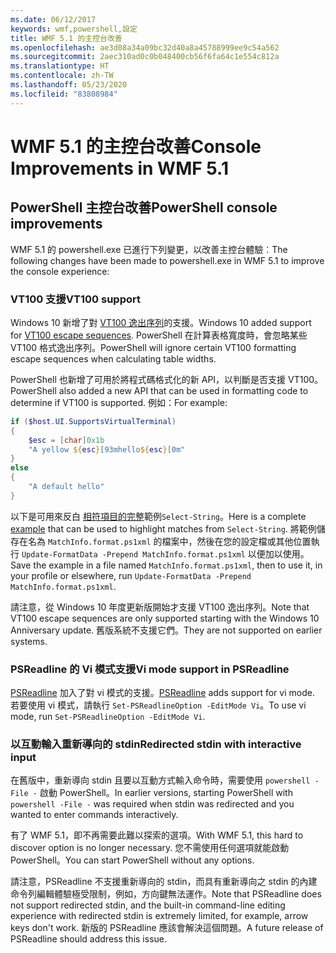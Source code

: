```yaml
---
ms.date: 06/12/2017
keywords: wmf,powershell,設定
title: WMF 5.1 的主控台改善
ms.openlocfilehash: ae3d08a34a09bc32d40a8a45788999ee9c54a562
ms.sourcegitcommit: 2aec310ad0c0b048400cb56f6fa64c1e554c812a
ms.translationtype: HT
ms.contentlocale: zh-TW
ms.lasthandoff: 05/23/2020
ms.locfileid: "83808984"
---
```

# <a name="console-improvements-in-wmf-51"></a><span data-ttu-id="9dc2b-103">WMF 5.1 的主控台改善</span><span class="sxs-lookup"><span data-stu-id="9dc2b-103">Console Improvements in WMF 5.1</span></span>

## <a name="powershell-console-improvements"></a><span data-ttu-id="9dc2b-104">PowerShell 主控台改善</span><span class="sxs-lookup"><span data-stu-id="9dc2b-104">PowerShell console improvements</span></span>

<span data-ttu-id="9dc2b-105">WMF 5.1 的 powershell.exe 已進行下列變更，以改善主控台體驗︰</span><span class="sxs-lookup"><span data-stu-id="9dc2b-105">The following changes have been made to powershell.exe in WMF 5.1 to improve the console experience:</span></span>

### <a name="vt100-support"></a><span data-ttu-id="9dc2b-106">VT100 支援</span><span class="sxs-lookup"><span data-stu-id="9dc2b-106">VT100 support</span></span>

<span data-ttu-id="9dc2b-107">Windows 10 新增了對 [VT100 逸出序列](/windows/console/console-virtual-terminal-sequences)的支援。</span><span class="sxs-lookup"><span data-stu-id="9dc2b-107">Windows 10 added support for [VT100 escape sequences](/windows/console/console-virtual-terminal-sequences).</span></span>
<span data-ttu-id="9dc2b-108">PowerShell 在計算表格寬度時，會忽略某些 VT100 格式逸出序列。</span><span class="sxs-lookup"><span data-stu-id="9dc2b-108">PowerShell will ignore certain VT100 formatting escape sequences when calculating table widths.</span></span>

<span data-ttu-id="9dc2b-109">PowerShell 也新增了可用於將程式碼格式化的新 API，以判斷是否支援 VT100。</span><span class="sxs-lookup"><span data-stu-id="9dc2b-109">PowerShell also added a new API that can be used in formatting code to determine if VT100 is supported.</span></span> <span data-ttu-id="9dc2b-110">例如：</span><span class="sxs-lookup"><span data-stu-id="9dc2b-110">For example:</span></span>

```powershell
if ($host.UI.SupportsVirtualTerminal)
{
    $esc = [char]0x1b
    "A yellow ${esc}[93mhello${esc}[0m"
}
else
{
    "A default hello"
}
```

<span data-ttu-id="9dc2b-111">以下是可用來反白 [ 相符項目的完整](https://gist.github.com/lzybkr/dcb973dccd54900b67783c48083c28f7)範例`Select-String`。</span><span class="sxs-lookup"><span data-stu-id="9dc2b-111">Here is a complete [example](https://gist.github.com/lzybkr/dcb973dccd54900b67783c48083c28f7) that can be used to highlight matches from `Select-String`.</span></span> <span data-ttu-id="9dc2b-112">將範例儲存在名為 `MatchInfo.format.ps1xml` 的檔案中，然後在您的設定檔或其他位置執行 `Update-FormatData -Prepend MatchInfo.format.ps1xml` 以便加以使用。</span><span class="sxs-lookup"><span data-stu-id="9dc2b-112">Save the example in a file named `MatchInfo.format.ps1xml`, then to use it, in your profile or elsewhere, run `Update-FormatData -Prepend MatchInfo.format.ps1xml`.</span></span>

<span data-ttu-id="9dc2b-113">請注意，從 Windows 10 年度更新版開始才支援 VT100 逸出序列。</span><span class="sxs-lookup"><span data-stu-id="9dc2b-113">Note that VT100 escape sequences are only supported starting with the Windows 10 Anniversary update.</span></span>
<span data-ttu-id="9dc2b-114">舊版系統不支援它們。</span><span class="sxs-lookup"><span data-stu-id="9dc2b-114">They are not supported on earlier systems.</span></span>

### <a name="vi-mode-support-in-psreadline"></a><span data-ttu-id="9dc2b-115">PSReadline 的 Vi 模式支援</span><span class="sxs-lookup"><span data-stu-id="9dc2b-115">Vi mode support in PSReadline</span></span>

<span data-ttu-id="9dc2b-116">[PSReadline](https://github.com/PowerShell/PSReadLine) 加入了對 vi 模式的支援。</span><span class="sxs-lookup"><span data-stu-id="9dc2b-116">[PSReadline](https://github.com/PowerShell/PSReadLine) adds support for vi mode.</span></span> <span data-ttu-id="9dc2b-117">若要使用 vi 模式，請執行 `Set-PSReadlineOption -EditMode Vi`。</span><span class="sxs-lookup"><span data-stu-id="9dc2b-117">To use vi mode, run `Set-PSReadlineOption -EditMode Vi`.</span></span>

### <a name="redirected-stdin-with-interactive-input"></a><span data-ttu-id="9dc2b-118">以互動輸入重新導向的 stdin</span><span class="sxs-lookup"><span data-stu-id="9dc2b-118">Redirected stdin with interactive input</span></span>

<span data-ttu-id="9dc2b-119">在舊版中，重新導向 stdin 且要以互動方式輸入命令時，需要使用 `powershell -File -` 啟動 PowerShell。</span><span class="sxs-lookup"><span data-stu-id="9dc2b-119">In earlier versions, starting PowerShell with `powershell -File -` was required when stdin was redirected and you wanted to enter commands interactively.</span></span>

<span data-ttu-id="9dc2b-120">有了 WMF 5.1，即不再需要此難以探索的選項。</span><span class="sxs-lookup"><span data-stu-id="9dc2b-120">With WMF 5.1, this hard to discover option is no longer necessary.</span></span> <span data-ttu-id="9dc2b-121">您不需使用任何選項就能啟動 PowerShell。</span><span class="sxs-lookup"><span data-stu-id="9dc2b-121">You can start PowerShell without any options.</span></span>

<span data-ttu-id="9dc2b-122">請注意，PSReadline 不支援重新導向的 stdin，而具有重新導向之 stdin 的內建命令列編輯體驗極受限制，例如，方向鍵無法運作。</span><span class="sxs-lookup"><span data-stu-id="9dc2b-122">Note that PSReadline does not support redirected stdin, and the built-in command-line editing experience with redirected stdin is extremely limited, for example, arrow keys don't work.</span></span> <span data-ttu-id="9dc2b-123">新版的 PSReadline 應該會解決這個問題。</span><span class="sxs-lookup"><span data-stu-id="9dc2b-123">A future release of PSReadline should address this issue.</span></span>
